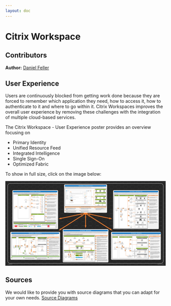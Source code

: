 ```yaml
---
layout: doc
---
```

# Citrix Workspace

## Contributors

**Author:** [Daniel Feller](https://twitter.com/djfeller)

## User Experience

Users are continuously blocked from getting work done because they are forced to remember which application they need, how to access it, how to authenticate to it and where to go within it. Citrix Workspaces improves the overall user experience by removing these challenges with the integration of multiple cloud-based services.

The Citrix Workspace - User Experience poster provides an overview focusing on

*  Primary Identity
*  Unified Resource Feed
*  Integrated Intelligence
*  Single Sign-On
*  Optimized Fabric

To show in full size, click on the image below:

[![Citrix Workspace - User Experience Poster](/en-us/tech-zone/learn/media/diagrams-posters_citrix-workspace-user-experience-poster_main.png)](/en-us/tech-zone/learn/downloads/citrix-workspace-user-experience-poster.png)

## Sources

We would like to provide you with source diagrams that you can adapt for your own needs. [Source Diagrams](https://citrix.sharefile.com/d-sbb9281af1fe4496a)
